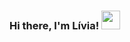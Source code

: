 ### Hi there, I'm Lívia! <img src="https://media.giphy.com/media/f6VToc2NbeedZwZSOd/giphy.gif" width="30px"> 

<!--
**LiviaBrandao/LiviaBrandao** is a ✨ _special_ ✨ repository because its `README.md` (this file) appears on your GitHub profile.

Here are some ideas to get you started:

- 🔭 I’m currently working on ...
- 🌱 I’m currently learning ...
- 👯 I’m looking to collaborate on ...
- 🤔 I’m looking for help with ...
- 💬 Ask me about ...
- 📫 How to reach me: ...
- 😄 Pronouns: ...
- ⚡ Fun fact: ...
-->
